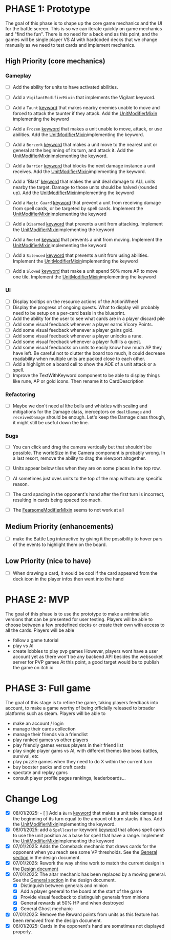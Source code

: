 # PHASE 1: Prototype

The goal of this phase is to shape up the core game mechanics and the UI for the battle screen. This is so we can iterate quickly on game mechanics and "find the fun".
There is no need for a back end as this point, and the games will be single player VS AI with hardcoded decks that we change manually as we need to test cards and implement mechanics.

## High Priority (core mechanics)

### Gameplay

- [ ] Add the ability for units to have activated abilities.
- [ ] Add a `VigilantModifierMixin` that implements the Vigilant keyword.
- [ ] Add a `Taunt` [keyword](packages/engine/src/unit/keywords.ts) that makes nearby enemies unable to move and forced to attack the taunter if they attack. Add the [UnitModifierMixin](packages/engine/src/unit/modifier-mixins/unit-modifier-mixin.ts) implementing the keyword
- [ ] Add a `Frozen` [keyword](packages/engine/src/unit/keywords.ts) that makes a unit unable to move, attack, or use abilities. Add the [UnitModifierMixin](packages/engine/src/unit/modifier-mixins/unit-modifier-mixin.ts)implementing the keyword.
- [ ] Add a `Berzerk` [keyword](packages/engine/src/unit/keywords.ts) that makes a unit move to the nearest unit or general at the beginning of its turn, and attack it. Add the [UnitModifierMixin](packages/engine/src/unit/modifier-mixins/unit-modifier-mixin.ts)implementing the keyword.
- [ ] Add a `Barrier` [keyword](packages/engine/src/unit/keywords.ts) that blocks the next damage instance a unit receives. Add the [UnitModifierMixin](packages/engine/src/unit/modifier-mixins/unit-modifier-mixin.ts)implementing the keyword.
- [ ] Add a 'Blast' [keyword](packages/engine/src/unit/keywords.ts) that makes the unit deal damage to ALL units nearby the target. Damage to those units should be halved (rounded up). Add the [UnitModifierMixin](packages/engine/src/unit/modifier-mixins/unit-modifier-mixin.ts)implementing the keyword
- [ ] Add a `Magic Guard` [keyword](packages/engine/src/unit/keywords.ts) that prevent a unit from receiving damage from spell cards, or be targeted by spell cards. Implement the [UnitModifierMixin](packages/engine/src/unit/modifier-mixins/unit-modifier-mixin.ts)implementing the keyword
- [ ] Add a `Disarmed` [keyword](packages/engine/src/unit/keywords.ts) that prevents a unit from attacking. Implement the [UnitModifierMixin](packages/engine/src/unit/modifier-mixins/unit-modifier-mixin.ts)implementing the keyword
- [ ] Add a `Rooted` [keyword](packages/engine/src/unit/keywords.ts) that prevents a unit from moving. Implement the [UnitModifierMixin](packages/engine/src/unit/modifier-mixins/unit-modifier-mixin.ts)implementing the keyword
- [ ] Add a `Silenced` [keyword](packages/engine/src/unit/keywords.ts) that prevents a unit from using abilities. Implement the [UnitModifierMixin](packages/engine/src/unit/modifier-mixins/unit-modifier-mixin.ts)implementing the keyword
- [ ] Add a `Slowed` [keyword](packages/engine/src/unit/keywords.ts) that make a unit spend 50% more AP to move one tile. Implement the [UnitModifierMixin](packages/engine/src/unit/modifier-mixins/unit-modifier-mixin.ts)implementing the keyword


### UI

- [ ] Display tooltips on the resource actions of the ActionWheel
- [ ] Display the progress of ongoing quests. What to display will probably need to be setup on a per-card basis in the blueprint.
- [ ] Add the ability for the user to see what cards are in a player discard pile
- [ ] Add some visual feedback whenever a player earns Vicory Points.
- [ ] Add some visual feedback whenever a player gains gold.
- [ ] Add some visual feedback whenever a player unlocks a rune.
- [ ] Add some visual feedback whenever a player fulfills a quest.
- [ ] Add some visual feedbacks on units to easily know how much AP they have left. Be careful not to clutter the board too much, it could decrease readability when multiple units are packed close to each other.
- [ ] Add a highlight on a board cell to show the AOE of a unit attack or a spell.
- [ ] Improve the TextWithKeyword component to be able to display things like rune, AP or gold icons. Then rename it to CardDescription

### Refactoring

- [ ] Maybe we don't need al lthe bells and whistles with scaling and mitigations for the Damage class, inerceptors on `dealtDamage` and `receivedDamage` should be enough. Let's keep the Damage class though, it might still be useful down the line.

### Bugs

- [ ] You can click and drag the camera vertically but that shouldn't be possible. The worldSize in the Camera component is probably wrong. In a last resort, remove the ability to drag the viewport altogether.
- [ ] Units appear below tiles when they are on some places in the top row.
- [ ] AI sometimes just oves units to the top of the map withotu any specific reason.
- [ ] The card spacing in the opponent's hand after the first turn is incorrect, resulting in cards being spaced too much.
- [ ] The [FearsomeModifierMixin](/packages/engine/src/unit/modifier-mixins/fearsome.mixin.ts) seems to not work at all


## Medium Priority (enhancements)

- [ ] make the Battle Log interactive by giving it the possibility to hover pars of the events to highlight them on the board.

## Low Priority (nice to have)

- [ ] When drawing a card, it would be cool if the card appeared from the deck icon in the player infos then went into the hand


# PHASE 2: MVP

The goal of this phase is to use the prototype to make a minimalistic versions that can be presented for user testing.
Players will be able to choose between a few predefined decks or create their own with access to all the cards.
Players will be able 
- follow a game tutorial
- play vs AI 
- create lobbies to play pvp games
However, players wont have a user account yet as there won't be any backend API besides the websocket server for PVP games
At this point, a good target would be to publish the game on itch.io

# PHASE 3: Full game

The goal of this stage is to refine the game, taking players feedback into account, to make a game worthy of being officially released to broader platforms such as steam.
Players will be able to
- make an account / login
- manage their cards collection
- manage their friends via a friendlist
- play ranked games vs other players
- play friendly games versus players in their friend list
- play single player gams vs AI, with different themes like boss battles, survival, etc
- play puzzle games when they need to do X within the current turn
- buy booster packs and craft cards
- spectate and replay gams
- consult player profile pages rankings, leaderboards...

# Change Log

- [x] 08/01/2025: - [ ] Add a `Burn` [keyword](packages/engine/src/unit/keywords.ts) that makes a unit take damage at the beginning of its turn equal to the amount of burn stacks it has. Add the [UnitModifierMixin](packages/engine/src/unit/modifier-mixins/unit-modifier-mixin.ts)implementing the keyword.
- [x] 08/01/2025: add a `Spellcaster` keyword [keyword](packages/engine/src/unit/keywords.ts) that allows spell cards to use the unit position as a base for spell that have a range. Implement the [UnitModifierMixin](packages/engine/src/unit/modifier-mixins/unit-modifier-mixin.ts)implementing the keyword
- [x] 07/01/2025: Adds the Comeback mechanic that draws cards for the opponent when you reach see some VP thresholds. See the [General section](docs/DESIGN_DOCUMENT.md#comeback-mechanic) in the design document.
- [x] 07/01/2025: Rework the way shrine work to match the current design in the [Design document](docs/DESIGN_DOCUMENT.md#shrines)
- [x] 07/01/2025: The altar mechanic has been replaced by a moving general. See the [General section](docs/DESIGN_DOCUMENT.md#generals) in the design document.
  - [x] Distinguish between generals and minion
  - [x] Add a player general to the board at the start of the game
  - [x] Provide visual feedback to distinguish generals from minions 
  - [x] General rewards at 50% HP and when destroyed
  - [x] General Ghost mechanic
- [X] 07/01/2025: Remove the Reward points from units as this feature has been removed from the design document.
- [x] 06/01/2025: Cards in the opponent's hand are sometimes not displayed properly.